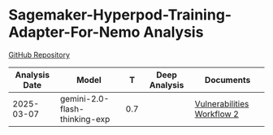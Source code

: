 # Sagemaker-Hyperpod-Training-Adapter-For-Nemo Analysis

[GitHub Repository](https://github.com/aws/sagemaker-hyperpod-training-adapter-for-nemo)

| Analysis Date | Model | T | Deep Analysis | Documents |
|---------------|-------|---|:-------------:|-----------|
| 2025-03-07 | gemini-2.0-flash-thinking-exp | 0.7 |  | [Vulnerabilities Workflow 2](2025-03-07-gemini-2.0-flash-thinking-exp/vulnerabilities-workflow-2.md) |